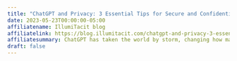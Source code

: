 ```yaml
---
title: "ChatGPT and Privacy: 3 Essential Tips for Secure and Confidential Usage"
date: 2023-05-23T00:00:00-05:00
affiliatename: IllumiTacit blog
affiliatelink: https://blog.illumitacit.com/chatgpt-and-privacy-3-essential-tips-for-secure-and-confidential-usage-c7d7317b5b4e
affiliatesummary: ChatGPT has taken the world by storm, changing how many creators work with its powerful text and code generation capabilities. While there is no doubt that its writing, chatting, and coding abilities are game changers, many potential users and companies are concerned about the confidentiality of their data when using the technology...
draft: false
---
```

